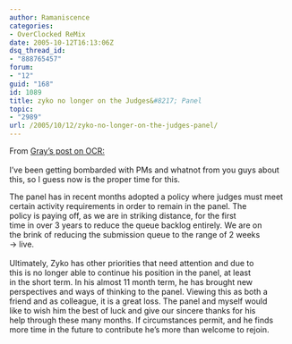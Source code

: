 ```yaml
---
author: Ramaniscence
categories:
- OverClocked ReMix
date: 2005-10-12T16:13:06Z
dsq_thread_id:
- "888765457"
forum:
- "12"
guid: "168"
id: 1089
title: zyko no longer on the Judges&#8217; Panel
topic:
- "2989"
url: /2005/10/12/zyko-no-longer-on-the-judges-panel/
---
```


From <a href="http://www.ocremix.org/phpBB2/viewtopic.php?t=67695" target="_self">Gray&#8217;s post on OCR:<br /></a>  
<span class="postbody">I&#8217;ve been getting bombarded with PMs and whatnot from you guys about this, so I guess now is the proper time for this.</p> 

<p>
  The panel has in recent months adopted a policy where judges must meet<br /> certain activity requirements in order to remain in the panel. The<br /> policy is paying off, as we are in striking distance, for the first<br /> time in over 3 years to reduce the queue backlog entirely. We are on<br /> the brink of reducing the submission queue to the range of 2 weeks<br /> -> live.</span><br /> <span class="postbody"><br /> Ultimately, Zyko has other priorities that need attention and due to<br /> this is no longer able to continue his position in the panel, at least<br /> in the short term. In his almost 11 month term, he has brought new<br /> perspectives and ways of thinking to the panel. Viewing this as both a<br /> friend and as colleague, it is a great loss. The panel and myself would<br /> like to wish him the best of luck and give our sincere thanks for his<br /> help through these many months. If circumstances permit, and he finds<br /> more time in the future to contribute he&#8217;s more than welcome to rejoin.<br /></span>
</p>